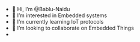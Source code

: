 - 👋 Hi, I’m @Bablu-Naidu
- 👀 I’m interested in Embedded systems
- 🌱 I’m currently learning IoT protocols
- 💞️ I’m looking to collaborate on Embedded Things
- 

<!---
Bablu-Naidu/Bablu-Naidu is a ✨ special ✨ repository because its `README.md` (this file) appears on your GitHub profile.
You can click the Preview link to take a look at your changes.
--->
